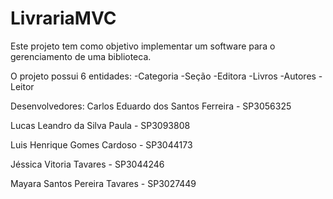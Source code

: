 # LivrariaMVC
Este projeto tem como objetivo implementar um software para o gerenciamento de uma biblioteca.

O projeto possui 6 entidades: 
-Categoria
-Seção
-Editora
-Livros
-Autores
-Leitor

Desenvolvedores:
Carlos Eduardo dos Santos Ferreira - SP3056325

Lucas Leandro da Silva Paula - SP3093808

Luis Henrique Gomes Cardoso - SP3044173

Jéssica Vitoria Tavares - SP3044246

Mayara Santos Pereira Tavares - SP3027449
